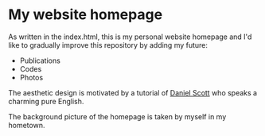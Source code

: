 # My website homepage

As written in the index.html, this is my personal website homepage and I'd like to gradually improve this repository by adding my future:

- Publications
- Codes
- Photos

The aesthetic design is motivated by a tutorial of  [Daniel Scott](https://www.youtube.com/watch?v=C5QFHp1oAws) who speaks a charming pure English.

The background picture of the homepage is taken by myself in my hometown.